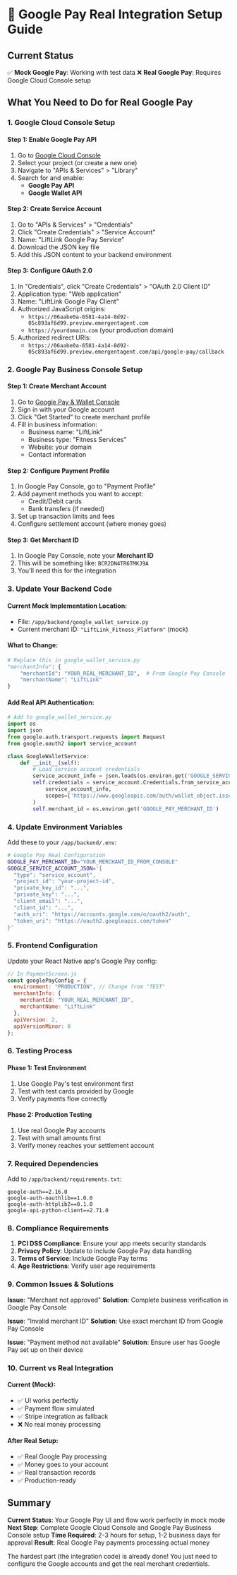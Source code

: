 # 🔧 Google Pay Real Integration Setup Guide

## Current Status
✅ **Mock Google Pay**: Working with test data
❌ **Real Google Pay**: Requires Google Cloud Console setup

## What You Need to Do for Real Google Pay

### 1. **Google Cloud Console Setup**

#### Step 1: Enable Google Pay API
1. Go to [Google Cloud Console](https://console.cloud.google.com/)
2. Select your project (or create a new one)
3. Navigate to "APIs & Services" > "Library"
4. Search for and enable:
   - **Google Pay API**
   - **Google Wallet API**

#### Step 2: Create Service Account
1. Go to "APIs & Services" > "Credentials"
2. Click "Create Credentials" > "Service Account"
3. Name: "LiftLink Google Pay Service"
4. Download the JSON key file
5. Add this JSON content to your backend environment

#### Step 3: Configure OAuth 2.0
1. In "Credentials", click "Create Credentials" > "OAuth 2.0 Client ID"
2. Application type: "Web application"
3. Name: "LiftLink Google Pay Client"
4. Authorized JavaScript origins:
   - `https://06aabe0a-6581-4a14-8d92-05c893af6d99.preview.emergentagent.com`
   - `https://yourdomain.com` (your production domain)
5. Authorized redirect URIs:
   - `https://06aabe0a-6581-4a14-8d92-05c893af6d99.preview.emergentagent.com/api/google-pay/callback`

### 2. **Google Pay Business Console Setup**

#### Step 1: Create Merchant Account
1. Go to [Google Pay & Wallet Console](https://pay.google.com/business/console/)
2. Sign in with your Google account
3. Click "Get Started" to create merchant profile
4. Fill in business information:
   - Business name: "LiftLink"
   - Business type: "Fitness Services"
   - Website: your domain
   - Contact information

#### Step 2: Configure Payment Profile
1. In Google Pay Console, go to "Payment Profile"
2. Add payment methods you want to accept:
   - Credit/Debit cards
   - Bank transfers (if needed)
3. Set up transaction limits and fees
4. Configure settlement account (where money goes)

#### Step 3: Get Merchant ID
1. In Google Pay Console, note your **Merchant ID**
2. This will be something like: `BCR2DN4TR6TMKJ9A`
3. You'll need this for the integration

### 3. **Update Your Backend Code**

#### Current Mock Implementation Location:
- File: `/app/backend/google_wallet_service.py`
- Current merchant ID: `"LiftLink_Fitness_Platform"` (mock)

#### What to Change:
```python
# Replace this in google_wallet_service.py
"merchantInfo": {
    "merchantId": "YOUR_REAL_MERCHANT_ID",  # From Google Pay Console
    "merchantName": "LiftLink"
}
```

#### Add Real API Authentication:
```python
# Add to google_wallet_service.py
import os
import json
from google.auth.transport.requests import Request
from google.oauth2 import service_account

class GoogleWalletService:
    def __init__(self):
        # Load service account credentials
        service_account_info = json.loads(os.environ.get('GOOGLE_SERVICE_ACCOUNT_JSON'))
        self.credentials = service_account.Credentials.from_service_account_info(
            service_account_info,
            scopes=['https://www.googleapis.com/auth/wallet_object.issuer']
        )
        self.merchant_id = os.environ.get('GOOGLE_PAY_MERCHANT_ID')
```

### 4. **Update Environment Variables**

Add these to your `/app/backend/.env`:
```bash
# Google Pay Real Configuration
GOOGLE_PAY_MERCHANT_ID="YOUR_MERCHANT_ID_FROM_CONSOLE"
GOOGLE_SERVICE_ACCOUNT_JSON='{
  "type": "service_account",
  "project_id": "your-project-id",
  "private_key_id": "...",
  "private_key": "...",
  "client_email": "...",
  "client_id": "...",
  "auth_uri": "https://accounts.google.com/o/oauth2/auth",
  "token_uri": "https://oauth2.googleapis.com/token"
}'
```

### 5. **Frontend Configuration**

Update your React Native app's Google Pay config:
```javascript
// In PaymentScreen.js
const googlePayConfig = {
  environment: "PRODUCTION", // Change from "TEST"
  merchantInfo: {
    merchantId: "YOUR_REAL_MERCHANT_ID",
    merchantName: "LiftLink"
  },
  apiVersion: 2,
  apiVersionMinor: 0
};
```

### 6. **Testing Process**

#### Phase 1: Test Environment
1. Use Google Pay's test environment first
2. Test with test cards provided by Google
3. Verify payments flow correctly

#### Phase 2: Production Testing
1. Use real Google Pay accounts
2. Test with small amounts first
3. Verify money reaches your settlement account

### 7. **Required Dependencies**

Add to `/app/backend/requirements.txt`:
```
google-auth==2.16.0
google-auth-oauthlib==1.0.0
google-auth-httplib2==0.1.0
google-api-python-client==2.71.0
```

### 8. **Compliance Requirements**

1. **PCI DSS Compliance**: Ensure your app meets security standards
2. **Privacy Policy**: Update to include Google Pay data handling
3. **Terms of Service**: Include Google Pay terms
4. **Age Restrictions**: Verify user age requirements

### 9. **Common Issues & Solutions**

**Issue**: "Merchant not approved"
**Solution**: Complete business verification in Google Pay Console

**Issue**: "Invalid merchant ID"
**Solution**: Use exact merchant ID from Google Pay Console

**Issue**: "Payment method not available"
**Solution**: Ensure user has Google Pay set up on their device

### 10. **Current vs Real Integration**

#### Current (Mock):
- ✅ UI works perfectly
- ✅ Payment flow simulated
- ✅ Stripe integration as fallback
- ❌ No real money processing

#### After Real Setup:
- ✅ Real Google Pay processing
- ✅ Money goes to your account
- ✅ Real transaction records
- ✅ Production-ready

## Summary

**Current Status**: Your Google Pay UI and flow work perfectly in mock mode
**Next Step**: Complete Google Cloud Console and Google Pay Business Console setup
**Time Required**: 2-3 hours for setup, 1-2 business days for approval
**Result**: Real Google Pay payments processing actual money

The hardest part (the integration code) is already done! You just need to configure the Google accounts and get the real merchant credentials.